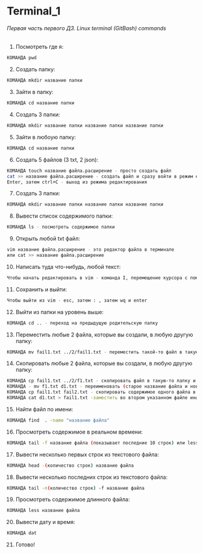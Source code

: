 # Terminal_1 #

###### Первая часть первого  ДЗ. Linux terminal (GitBash) commands ######

1) Посмотреть где я: 
```bash
КОМАНДА pwd 
```
2) Создать папку:
```bash
КОМАНДА mkdir название папки
```
3) Зайти в папку: 
```bash
КОМАНДА cd название папки
```
4) Создать 3 папки:
```bash
КОМАНДА mkdir название папки название папки название папки
```
5) Зайти в любоую папку:
```bash
КОМАНДА cd название папки
```
6) Создать 5 файлов (3 txt, 2 json):
```bash
КОМАНДА touch название файла.расширение - просто создать файл
cat >> название файла.расширение - создать файл и сразу войти в режим его редактирования 
Enter, затем ctrl+C - выход из режима редактирования
```
7) Создать 3 папки:
```bash
КОМАНДА mkdir название папки название папки название папки
```
8) Вывести список содержимого папки:
```bash
КОМАНДА ls - посмотреть содержимое папки
```
9) Открыть любой txt файл:
```bash
vim название файла.расширение - это редактор файла в терминале
или cat >> название файла.расширение 
```
10) Написать туда что-нибудь, любой текст:
```bash
Чтобы начать редактировать в vim - команда I, перемещение курсора с помощью стрелок на клавиатуре
```
11) Сохранить и выйти:
```bash
Чтобы выйти из vim - esc, затем : , затем wq и enter
```
12) Выйти из папки на уровень выше:
```bash
КОМАНДА cd .. - переход на предыдущую родительскую папку
```
13) Переместить любые 2 файла, которые вы создали, в любую другую папку:
```bash
КОМАНДА mv fail1.txt ../2/fail1.txt - переместить такой-то файл в такую-то папку (и в конце еще раз указать этот файл)
```
14) Скопировать любые 2 файла, которые вы создали, в любую другую папку:
```bash
КОМАНДА cp fail1.txt ../2/f1.txt - скопировать файл в такую-то папку и назвать новый файл так-то
КОМАНДА - mv f1.txt d1.txt - переименовать (старое название файла и новое название файла)
КОМАНДА cp fail1.txt fail2.txt - скопировать содержимое одного файла в дрогой файл
КОМАНДА cat d1.txt > fail1.txt -заместить во втором указанном файле информацией из первого
```
15) Найти файл по имени:
```bash
КОМАНДА find  . -name "название файла"
```
16) Просмотреть содержимое в реальном времени:
```bash
КОМАНДА tail -f название файла (показывает последние 10 строк) или less +f название файла
```
17) Вывести несколько первых строк из текстового файла:
```bash
КОМАНДА head -(количество строк) название файла
```
18) Вывести несколько последних строк из текстового файла: 
```bash
КОМАНДА tail -n(количество строк) -f название файла
```
19) Просмотреть содержимое длинного файла:
```bash
КОМАНДА less название файла
```
20) Вывести дату и время:
```bash
КОМАНДА dat
```
21) Готово!
